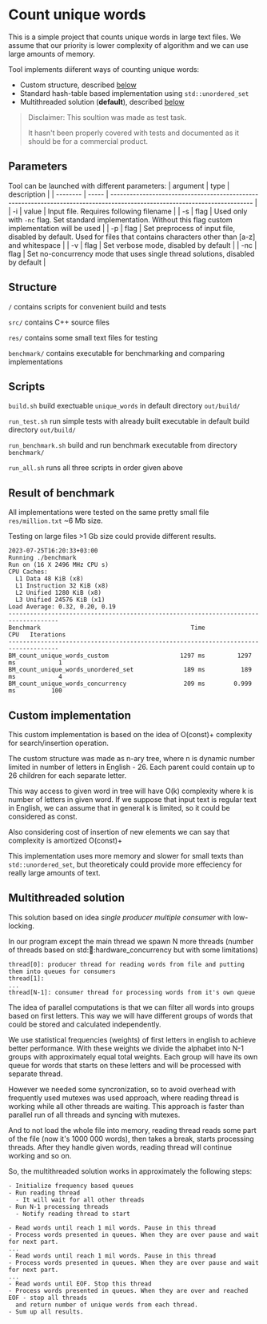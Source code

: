 # Count unique words

This is a simple project that counts unique words in large text files.
We assume that our priority is lower complexity of algorithm and we can use large amounts of memory.

Tool implements diiferent ways of counting unique words:
- Custom structure, described [below](#custom-implementation)
- Standard hash-table based implementation using `std::unordered_set`
- Multithreaded solution (**default**), described [below](#multithreaded-solution)

> Disclaimer:
> This soultion was made as test task. 
> 
> It hasn't been properly covered with tests and documented as it should be for a commercial product.

## Parameters

Tool can be launched with different parameters:
| argument | type  | description                                                                                                                |
| -------- | ----- | -------------------------------------------------------------------------------------------------------------------------- |
| -i       | value | Input file. Requires following filename                                                                                    |
| -s       | flag  | Used only with `-nc` flag. Set standard implementation. Without this flag custom implementation will be used               |
| -p       | flag  | Set preprocess of input file, disabled by default. Used for files that contains characters other than [a-z] and whitespace |
| -v       | flag  | Set verbose mode, disabled by default                                                                                      |
| -nc      | flag  | Set no-concurrency mode that uses single thread solutions, disabled by default                                             |

## Structure

`/` contains scripts for convenient build and tests

`src/` contains C++ source files

`res/` contains some small text files for testing

`benchmark/` contains executable for benchmarking and comparing implementations

## Scripts

`build.sh` build exectuable `unique_words` in default directory `out/build/`

`run_test.sh` run simple tests with already built executable in default build directory `out/build/`

`run_benchmark.sh` build and run benchmark executable from directory `benchmark/`

`run_all.sh` runs all three scripts in order given above

## Result of benchmark

All implementations were tested on the same pretty small file `res/million.txt` ~6 Mb size.

Testing on large files >1 Gb size could provide different results.

```
2023-07-25T16:20:33+03:00
Running ./benchmark
Run on (16 X 2496 MHz CPU s)
CPU Caches:
  L1 Data 48 KiB (x8)
  L1 Instruction 32 KiB (x8)
  L2 Unified 1280 KiB (x8)
  L3 Unified 24576 KiB (x1)
Load Average: 0.32, 0.20, 0.19
------------------------------------------------------------------------------------
Benchmark                                          Time             CPU   Iterations
------------------------------------------------------------------------------------
BM_count_unique_words_custom                    1297 ms         1297 ms            1
BM_count_unique_words_unordered_set              189 ms          189 ms            4
BM_count_unique_words_concurrency                209 ms        0.999 ms          100
```

## Custom implementation

This custom implementation is based on the idea of O(const)+ complexity for search/insertion operation.

The custom structure was made as n-ary tree, where n is dynamic number limited in number of letters in English - 26.
Each parent could contain up to 26 children for each separate letter. 

This way access to given word in tree will have O(k) complexity where k is number of letters in given word.
If we suppose that input text is regular text in English, we can assume that in general k is limited, so it could be considered as const.

Also considering cost of insertion of new elements we can say that complexity is amortized O(const)+

This implementation uses more memory and slower for small texts than `std::unordered_set`, but theoreticaly could provide more effeciency for really large amounts of text.

## Multithreaded solution

This solution based on idea _single producer multiple consumer_ with low-locking.

In our program except the main thread we spawn N more threads (number of threads based on std::thread::hardware_concurrency but with some limitations)
```
thread[0]: producer thread for reading words from file and putting them into queues for consumers
thread[1]:
...
thread[N-1]: consumer thread for processing words from it's own queue
```

The idea of parallel computations is that we can filter all words into groups based on first letters. This way we will have different groups of words that could be stored and calculated independently.

We use statistical frequencies (weights) of first letters in english to achieve better performance.
With these weights we divide the alphabet into N-1 groups with approximately equal total weights.
Each group will have its own queue for words that starts on these letters and will be processed with separate thread.

However we needed some syncronization, so to avoid overhead with frequently used mutexes was used approach, where reading thread is working while all other threads are waiting. This approach is faster than parallel run of all threads and syncing with mutexes.

And to not load the whole file into memory, reading thread reads some part of the file (now it's 1000 000 words), then takes a break, starts processing threads. After they handle given words, reading thread will continue working and so on.

So, the multithreaded solution works in approximately the following steps:
```
- Initialize frequency based queues
- Run reading thread
  - It will wait for all other threads
- Run N-1 processing threads
  - Notify reading thread to start

- Read words until reach 1 mil words. Pause in this thread
- Process words presented in queues. When they are over pause and wait for next part.
...
- Read words until reach 1 mil words. Pause in this thread
- Process words presented in queues. When they are over pause and wait for next part.
...
- Read words until EOF. Stop this thread
- Process words presented in queues. When they are over and reached EOF - stop all threads 
  and return number of unique words from each thread. 
- Sum up all results.
```